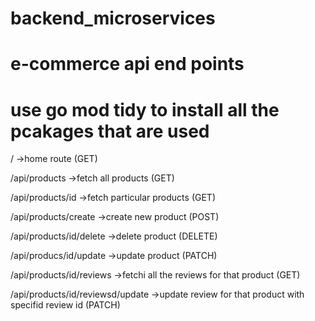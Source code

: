 # backend_microservices

# e-commerce api end points

# use go mod tidy to install all the pcakages that are used 

/  ->home route   (GET) 

/api/products ->fetch all products (GET)

/api/products/id ->fetch particular products (GET)

/api/products/create ->create new product (POST)

/api/products/id/delete ->delete product  (DELETE)

/api/producs/id/update ->update product  (PATCH)

/api/products/id/reviews ->fetchi all the reviews for that product (GET)

/api/products/id/reviewsd/update ->update review for that product with specifid review id (PATCH)
